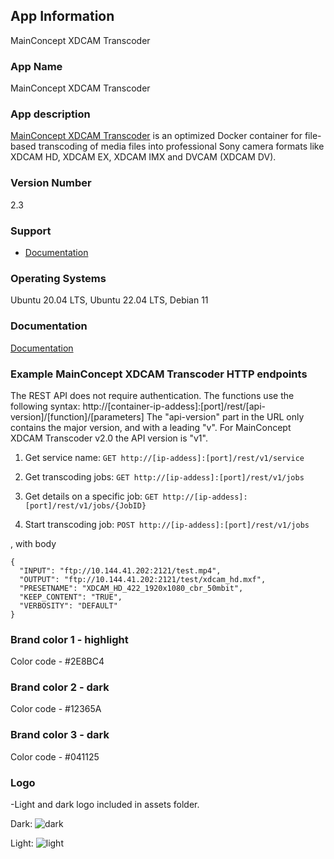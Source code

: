 ## App Information
MainConcept XDCAM Transcoder

### App Name
MainConcept XDCAM Transcoder

### App description
[MainConcept XDCAM Transcoder](https://www.mainconcept.com/transcoders) is an optimized Docker container for file-based transcoding of media files into professional Sony camera formats like XDCAM HD, XDCAM EX, XDCAM IMX and DVCAM (XDCAM DV).

### Version Number
2.3

### Support
* [Documentation](https://www.mainconcept.com/transcoders)

### Operating Systems
Ubuntu 20.04 LTS, Ubuntu 22.04 LTS, Debian 11

### Documentation
[Documentation](https://www.mainconcept.com/transcoders)

### Example MainConcept XDCAM Transcoder HTTP endpoints
The REST API does not require authentication. The functions use the following syntax:
http://[container-ip-addess]:[port]/rest/[api-version]/[function]/[parameters]
The "api-version" part in the URL only contains the major version, and with a leading "v". For 
MainConcept XDCAM Transcoder v2.0 the API version is "v1".

1. Get service name:
```GET http://[ip-addess]:[port]/rest/v1/service```

2. Get transcoding jobs:
```GET http://[ip-addess]:[port]/rest/v1/jobs```

3. Get details on a specific job:
```GET http://[ip-addess]:[port]/rest/v1/jobs/{JobID}```

4. Start transcoding job:
```POST http://[ip-addess]:[port]/rest/v1/jobs```

, with body

```
{
  "INPUT": "ftp://10.144.41.202:2121/test.mp4",
  "OUTPUT": "ftp://10.144.41.202:2121/test/xdcam_hd.mxf",
  "PRESETNAME": "XDCAM_HD_422_1920x1080_cbr_50mbit",
  "KEEP_CONTENT": "TRUE",
  "VERBOSITY": "DEFAULT"
}
```

### Brand color 1 - highlight
Color code - #2E8BC4

### Brand color 2 - dark
Color code - #12365A

### Brand color 3 - dark
Color code - #041125


### Logo
-Light and dark logo included in assets folder.

Dark:
![dark](assets/mainconcept.svg)

Light:
![light](assets/white/mainconcept.svg)